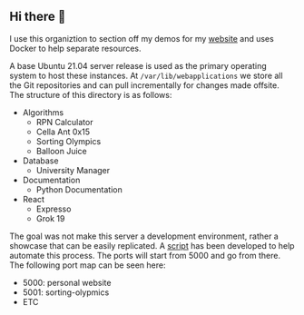 ## Hi there 👋

I use this organiztion to section off my demos for my [website](https://jareddyreson.xyz) and uses Docker to help separate resources.

A base Ubuntu 21.04 server release is used as the primary operating system to host these instances.
At `/var/lib/webapplications` we store all the Git repositories and can pull incrementally for changes made offsite.
The structure of this directory is as follows:
- Algorithms
  - RPN Calculator
  - Cella Ant 0x15
  - Sorting Olympics
  - Balloon Juice
- Database
  - University Manager
- Documentation
  - Python Documentation
- React
  - Expresso
  - Grok 19

The goal was not make this server a development environment, rather a showcase that can be easily replicated.
A [script](https://github.com) has been developed to help automate this process.
The ports will start from 5000 and go from there.
The following port map can be seen here:

- 5000: personal website
- 5001: sorting-olypmics
- ETC
